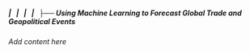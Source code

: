 ##### |   |   |   |   ├── Using Machine Learning to Forecast Global Trade and Geopolitical Events

*Add content here*